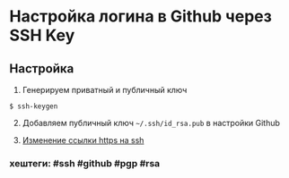 # Настройка логина в Github через SSH Key

## Настройка

1. Генерируем приватный и публичный ключ
~~~~
$ ssh-keygen
~~~~

2. Добавляем публичный ключ `~/.ssh/id_rsa.pub`  в настройки Github

3. [Изменение ссылки https на ssh](../Apps/git.html#Изменение-ссылки-https-на-ssh)

### хештеги:  #ssh #github #pgp #rsa
